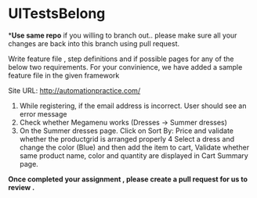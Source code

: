 # UITestsBelong

***Use same repo** if you willing to branch out.. please make sure all your changes are back into this branch using pull request.

Write feature file , step definitions and if possible pages for any of the below two requirements.
For your convinience, we have added a sample feature file in the given framework

Site URL: http://automationpractice.com/

1.	While registering, if the email address is incorrect. User should see an error message
2.	Check whether Megamenu works (Dresses -> Summer dresses)
3.	On the Summer dresses page. Click on Sort By: Price and validate whether the productgrid is arranged properly
4	Select a dress and change the color (Blue) and then add the item to cart, Validate	whether same product name, color and quantity are displayed in Cart Summary page.

**Once completed your assignment , please create a pull request for us to review .**

